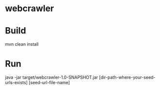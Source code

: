 # webcrawler

# Build

mvn clean install

# Run

java -jar target/webcrawler-1.0-SNAPSHOT.jar [dir-path-where-your-seed-urls-exists] [seed-url-file-name] 
